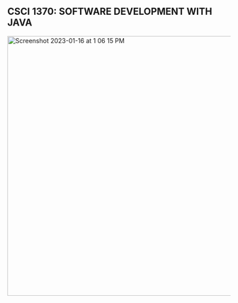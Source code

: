 ## CSCI 1370: SOFTWARE DEVELOPMENT WITH JAVA


<img width="587" alt="Screenshot 2023-01-16 at 1 06 15 PM" src="https://user-images.githubusercontent.com/25305239/212750771-52897bde-e9a9-44b9-b29c-03da83d6d5d2.png">
